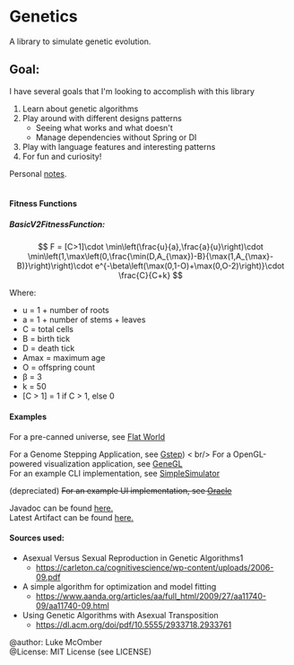 # Genetics

A library to simulate genetic evolution.

## Goal:
I have several goals that I'm looking to accomplish with this library
1. Learn about genetic algorithms
2. Play around with different designs patterns
	- Seeing what works and what doesn't
	- Manage dependencies without Spring or DI
3. Play with language features and interesting patterns
4. For fun and curiosity!

Personal [notes](https://www.lukemcomber.net/categories/genesis/). <br /><br />

#### Fitness Functions

##### BasicV2FitnessFunction:

$$
F = [C>1]\cdot \min\left(\frac{u}{a},\frac{a}{u}\right)\cdot \min\left(1,\max\left(0,\frac{\min(D,A_{\max})-B}{\max(1,A_{\max}-B)}\right)\right)\cdot e^{-\beta\left(\max(0,1-O)+\max(0,O-2)\right)}\cdot \frac{C}{C+k}
$$

Where:
- u = 1 + number of roots
- a = 1 + number of stems + leaves
- C = total cells
- B = birth tick
- D = death tick
- Amax = maximum age
- O = offspring count
- β = 3
- k = 50
- [C > 1] = 1 if C > 1, else 0


#### Examples
For a pre-canned universe, see [Flat World](https://github.com/ADifferentLuke/Genetics/blob/main/src/main/java/net/lukemcomber/genetics/universes/FlatFloraUniverse.java)

For a Genome Stepping Application, see [Gstep](https://github.com/ADifferentLuke/Gstep)) < br/>
For a OpenGL-powered visualization application, see [GeneGL](https://github.com/ADifferentLuke/genegl)  
For an example CLI implementation, see [SimpleSimulator](https://github.com/ADifferentLuke/Genetics/blob/main/src/main/java/net/lukemcomber/genetics/utilities/SimpleSimulator.java) <br />

(depreciated) ~~For an example UI implementation, see [Oracle](https://github.com/ADifferentLuke/Oracle)~~</br>

Javadoc can be found [here.](https://www.javadoc.io/doc/net.lukemcomber/genetics/latest/index.html)</br>
Latest Artifact can be found [here.](https://central.sonatype.com/artifact/net.lukemcomber/genetics)

#### Sources used:
* Asexual Versus Sexual Reproduction in Genetic Algorithms1
  * https://carleton.ca/cognitivescience/wp-content/uploads/2006-09.pdf
* A simple algorithm for optimization and model fitting
  * https://www.aanda.org/articles/aa/full_html/2009/27/aa11740-09/aa11740-09.html
* Using Genetic Algorithms with Asexual Transposition
  * https://dl.acm.org/doi/pdf/10.5555/2933718.2933761

@author: Luke McOmber  
@License: MIT License (see LICENSE)


